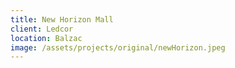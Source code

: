 ```yaml
---
title: New Horizon Mall
client: Ledcor
location: Balzac
image: /assets/projects/original/newHorizon.jpeg
---
```


